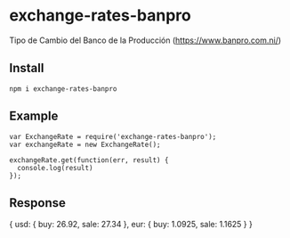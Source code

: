 # exchange-rates-banpro
Tipo de Cambio del Banco de la Producción (https://www.banpro.com.ni/)

## Install

    npm i exchange-rates-banpro

## Example

    var ExchangeRate = require('exchange-rates-banpro');
    var exchangeRate = new ExchangeRate();

    exchangeRate.get(function(err, result) {
      console.log(result)
    });

## Response

  {
    usd: {
      buy: 26.92,
      sale: 27.34
    },
    eur: {
      buy: 1.0925,
      sale: 1.1625
    }
  }
